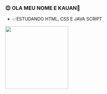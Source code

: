 ### 😊 OLA MEU NOME E KAUAN👋


- ✅ESTUDANDO HTML, CSS E JAVA SCRIPT

<a href="https://github.com/kauanfebof/github-readme-stats">
  <img height=200 align="center" src="https://github-readme-stats.vercel.app/api?username=kauanfebof" />
</a>
